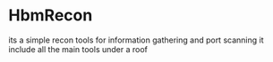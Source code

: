 # HbmRecon
its a simple recon tools for information gathering and port scanning it include all the main tools under a roof
